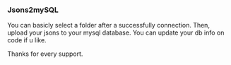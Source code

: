 ### Jsons2mySQL

You can basicly select a folder after a successfully connection. Then, upload your jsons to your mysql database. You can update your db info on code if u like.

Thanks for every support.
